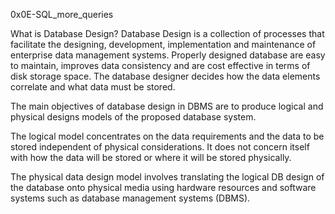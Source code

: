 0x0E-SQL_more_queries


What is Database Design?
Database Design is a collection of processes that facilitate the designing, development, implementation and maintenance of enterprise data management systems. Properly designed database are easy to maintain, improves data consistency and are cost effective in terms of disk storage space. The database designer decides how the data elements correlate and what data must be stored.

The main objectives of database design in DBMS are to produce logical and physical designs models of the proposed database system.

The logical model concentrates on the data requirements and the data to be stored independent of physical considerations. It does not concern itself with how the data will be stored or where it will be stored physically.

The physical data design model involves translating the logical DB design of the database onto physical media using hardware resources and software systems such as database management systems (DBMS).
